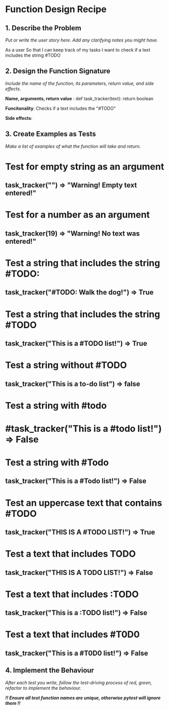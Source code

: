 # Function Design Recipe

## 1. Describe the Problem
*Put or write the user story here. Add any clarifying notes you might have.*

As a user
So that I can keep track of my tasks
I want to check if a text includes the string #TODO

## 2. Design the Function Signature
*Include the name of the function, its parameters, return value, and side effects.*

**Name, arguments, return value** : 
def task_tracker(text):
    return boolean

**Funcitonality**: 
Checks if a text includes the "#TODO"

**Side effects**: 


## 3. Create Examples as Tests
*Make a list of examples of what the function will take and return.*

# Test for empty string as an argument
## task_tracker("") => "Warning! Empty text entered!"

 # Test for a number as an argument
 ## task_tracker(19) => "Warning! No text was entered!"

 # Test a string that includes the string #TODO:
 ## task_tracker("#TODO: Walk the dog!") => True

 # Test a string that includes the string #TODO
 ## task_tracker("This is a #TODO list!") => True

 # Test a string without #TODO
 ## task_tracker("This is a to-do list") => false

 # Test a string with #todo
 # #task_tracker("This is a #todo list!") => False

 # Test a string with #Todo
 ## task_tracker("This is a #Todo list!") => False

 # Test an uppercase text that contains #TODO
 ## task_tracker("THIS IS A #TODO LIST!") => True

 # Test a text that includes TODO
  ## task_tracker("THIS IS A TODO LIST!") => False

 # Test a text that includes :TODO
   ##  task_tracker("This is a :TODO list!") => False

 # Test a text that includes #T0D0
   ## task_tracker("This is a #T0D0 list!") => False


## 4. Implement the Behaviour
*After each test you write, follow the test-driving process of red, green, refactor to implement the behaviour.*

***!! Ensure all test function names are unique, otherwise pytest will ignore them !!***